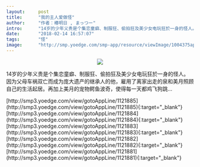 ```yaml
---
layout:     post
title:      "我的主人爱做怪"
author:     "作者：椿明日 , まっつー"
intro:      "14岁的少年义贵是个集恋童癖、制服狂、偷拍狂及美少女电玩狂於一身的怪人。因为父母车祸双亡而成为庞大遗产的继承人的他，雇用了离家出走的泉和美月照顾自己的生活起居。再加上美月的宠物鳄鱼波奇，使得每一天都鸡飞狗跳…"
date:       "2018-02-14 16:57:07"
tags:       "怪"
image:      "http://smp.yoedge.com/smp-app/resource/viewImage/1004375appline.png"
---
```

<div style="text-align: center">
<p><img src="http://smp.yoedge.com/smp-app/resource/viewImage/1004375appline.png"/></p>
</div>
<p class="post-meta">
<span>14岁的少年义贵是个集恋童癖、制服狂、偷拍狂及美少女电玩狂於一身的怪人。因为父母车祸双亡而成为庞大遗产的继承人的他，雇用了离家出走的泉和美月照顾自己的生活起居。再加上美月的宠物鳄鱼波奇，使得每一天都鸡飞狗跳…</span>
</p>
[http://smp3.yoedge.com/view/gotoAppLine/1121885](http://smp3.yoedge.com/view/gotoAppLine/1121885){:target="_blank"}
[http://smp3.yoedge.com/view/gotoAppLine/1121884](http://smp3.yoedge.com/view/gotoAppLine/1121884){:target="_blank"}
[http://smp3.yoedge.com/view/gotoAppLine/1121883](http://smp3.yoedge.com/view/gotoAppLine/1121883){:target="_blank"}
[http://smp3.yoedge.com/view/gotoAppLine/1121882](http://smp3.yoedge.com/view/gotoAppLine/1121882){:target="_blank"}
[http://smp3.yoedge.com/view/gotoAppLine/1121881](http://smp3.yoedge.com/view/gotoAppLine/1121881){:target="_blank"}


